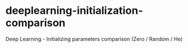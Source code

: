 # deeplearning-initialization-comparison
Deep Learning - Initializing parameters comparison (Zero / Random / He)
